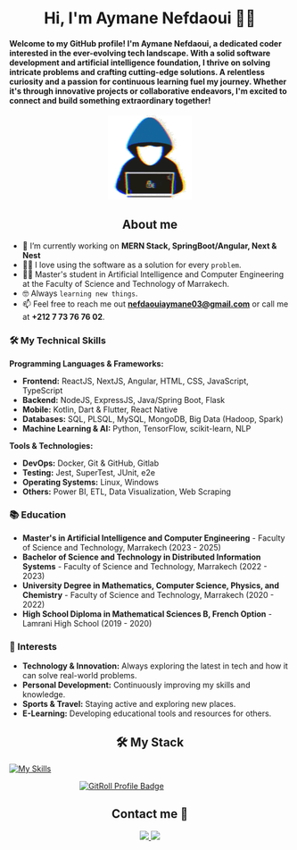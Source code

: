 <!-- PROFILE HEADER -->
<div align="center">
 <h1>Hi, I'm Aymane Nefdaoui 🙋‍♂️</h1>
</div>

#### Welcome to my GitHub profile! I'm Aymane Nefdaoui, a dedicated coder interested in the ever-evolving tech landscape. With a solid software development and artificial intelligence foundation, I thrive on solving intricate problems and crafting cutting-edge solutions. A relentless curiosity and a passion for continuous learning fuel my journey. Whether it's through innovative projects or collaborative endeavors, I'm excited to connect and build something extraordinary together!

<div align="center">
  <img src="https://raw.githubusercontent.com/0xAbdulKhalid/0xAbdulKhalid/main/assets/mdImages/about_me.gif" alt="Profile Image" width="150">
  <h2>About me</h2>
</div>

- 🔭 I’m currently working on **MERN Stack, SpringBoot/Angular, Next & Nest**
- 🧑‍💻 I love using the software as a solution for every `problem`.
- 🧑‍🎓 Master's student in Artificial Intelligence and Computer Engineering at the Faculty of Science and Technology of Marrakech.
- 🤓 Always `learning new things`.
- 📫 Feel free to reach me out **[nefdaouiaymane03@gmail.com](mailto:nefdaouiaymane03@gmail.com)** or call me at **+212 7 73 76 76 02**.

### 🛠️ My Technical Skills

**Programming Languages & Frameworks:**
- **Frontend:** ReactJS, NextJS, Angular, HTML, CSS, JavaScript, TypeScript
- **Backend:** NodeJS, ExpressJS, Java/Spring Boot, Flask
- **Mobile:** Kotlin, Dart & Flutter, React Native
- **Databases:** SQL, PLSQL, MySQL, MongoDB, Big Data (Hadoop, Spark)
- **Machine Learning & AI:** Python, TensorFlow, scikit-learn, NLP

**Tools & Technologies:**
- **DevOps:** Docker, Git & GitHub, Gitlab
- **Testing:** Jest, SuperTest, JUnit, e2e
- **Operating Systems:** Linux, Windows
- **Others:** Power BI, ETL, Data Visualization, Web Scraping

### 📚 Education

- **Master's in Artificial Intelligence and Computer Engineering** - Faculty of Science and Technology, Marrakech (2023 - 2025)
- **Bachelor of Science and Technology in Distributed Information Systems** - Faculty of Science and Technology, Marrakech (2022 - 2023)
- **University Degree in Mathematics, Computer Science, Physics, and Chemistry** - Faculty of Science and Technology, Marrakech (2020 - 2022)
- **High School Diploma in Mathematical Sciences B, French Option** -Lamrani High School (2019 - 2020)

### 🌟 Interests

- **Technology & Innovation:** Always exploring the latest in tech and how it can solve real-world problems.
- **Personal Development:** Continuously improving my skills and knowledge.
- **Sports & Travel:** Staying active and exploring new places.
- **E-Learning:** Developing educational tools and resources for others.

<div align="center">
 <h2>🛠️ My Stack</h2>
</div>

[![My Skills](https://skillicons.dev/icons?i=js,ts,html,css,bootstrap,tailwind,nodejs,express,nestjs,java,spring,mysql,mongo,next,react,angular,docker,c,py,flask,linux,bash,ubuntu,postman,idea,vscode,git,github,gitlab,kotlin,flutter,jest)](#)

<div style="width: 50%; margin: 0 auto;">
  <a href="https://gitroll.io/profile/u06VRL3FGfJSyGMMoSNRc91GwuDg1" target="_blank">
    <img src="https://gitroll.io/api/badges/profiles/v1/u06VRL3FGfJSyGMMoSNRc91GwuDg1" alt="GitRoll Profile Badge"/>
  </a>
</div>

<div align="center">
 <h2>Contact me 🤝</h2>
</div>

<p align="center">
  <a href="https://www.linkedin.com/in/aymane-nefdaoui-9a6a9921a/" target="_blank">
    <img src="https://skillicons.dev/icons?i=linkedin" />
  </a>
  <a href="mailto:nefdaouiaymane03@gmail.com">
    <img src="https://skillicons.dev/icons?i=gmail" />
  </a>
</p>
